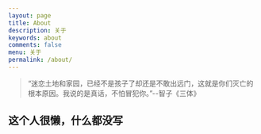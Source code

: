 ```yaml
---
layout: page
title: About
description: 关于
keywords: about
comments: false
menu: 关于
permalink: /about/
---
```


> “迷恋土地和家园，已经不是孩子了却还是不敢出远门，这就是你们灭亡的根本原因。我说的是真话，不怕冒犯你。”--智子《三体》

## 这个人很懒，什么都没写
